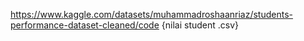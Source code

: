 https://www.kaggle.com/datasets/muhammadroshaanriaz/students-performance-dataset-cleaned/code {nilai student .csv}


